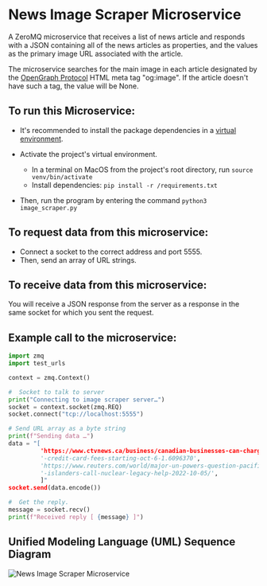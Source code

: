 # News Image Scraper Microservice
A ZeroMQ microservice that receives a list of news article and responds with a JSON
containing all of the news articles as properties, and the values as the primary image URL 
associated with the article. 

The microservice searches for the main image in each article designated by the [OpenGraph Protocol](https://ogp.me/) HTML meta 
tag "og:image". If the article doesn't have such a tag, the value will be None.

## To run this Microservice:
* It's recommended to install the package dependencies in a [virtual environment](https://docs.python.org/3/tutorial/venv.html).
* Activate the project's virtual environment. 
  * In a terminal on MacOS from the project's root directory, run `source venv/bin/activate`
  * Install dependencies: `pip install -r /requirements.txt`

* Then, run the program by entering the command `python3 image_scraper.py`

## To request data from this microservice: 
* Connect a socket to the correct address and port 5555. 
* Then, send an array of URL strings.

## To receive data from this microservice: 
You will receive a JSON response from
the server as a response in the same socket for which you sent the request.

## Example call to the microservice:
```python
import zmq
import test_urls

context = zmq.Context()

#  Socket to talk to server
print("Connecting to image scraper server…")
socket = context.socket(zmq.REQ)
socket.connect("tcp://localhost:5555")

# Send URL array as a byte string
print(f"Sending data …")
data = "[
         'https://www.ctvnews.ca/business/canadian-businesses-can-charge'
         '-credit-card-fees-starting-oct-6-1.6096370',
         'https://www.reuters.com/world/major-un-powers-question-pacific'
         '-islanders-call-nuclear-legacy-help-2022-10-05/',
         ]"
socket.send(data.encode())

#  Get the reply.
message = socket.recv()
print(f"Received reply [ {message} ]")
```
## Unified Modeling Language (UML) Sequence Diagram
![News Image Scraper Microservice](https://user-images.githubusercontent.com/91298281/199120513-8bac2745-6712-43aa-a8f4-0cb98d5f003e.jpeg)

